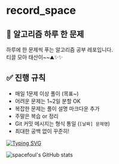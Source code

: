 # record_space



## 🧠 알고리즘 하루 한 문제


하루에 한 문제씩 푸는 알고리즘 공부 레포입니다.  
티끌 모아 태산이~~⛰️✨✨



## ✅ 진행 규칙


- 매일 1문제 이상 풀이 (목표~)
- 어려운 문제는 1~2일 분할 OK
- 복잡한 문제는 풀이 설명 마크다운 추가
- 주말은 복습 or 정리
- Git 커밋 메시지는 형식 통일 (`[날짜] 문제명`)
- 최대한 공백 없이 꾸준히!

[![Typing SVG](https://readme-typing-svg.demolab.com?font=Fira+Code&pause=9999&color=84CDC7&width=900&lines=햄부기햄북+햄북어+햄북스딱스+함부르크햄부가우가+햄비기햄부거+햄부가티햄부기온앤+온)](https://git.io/typing-svg)


![spacefoul's GitHub stats](https://github-readme-stats.vercel.app/api?username=spacefoul&show_icons=true&theme=tokyonight)
